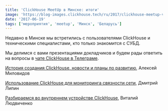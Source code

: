 ```yaml
---
title: 'ClickHouse MeetUp в Минске: итоги'
image: 'https://blog-images.clickhouse.tech/ru/2017/clickhouse-meetup-v-minske-itogi/main.jpg'
date: '2017-06-19'
tags: ['мероприятия', 'meetup', 'Минск', 'Беларусь']
---
```


Недавно в Минске мы встретились с пользователями ClickHouse и техническими  специалистами, кто только знакомится с СУБД.

Мы делимся с вами презентациями докладчиков и будем рады ответить на вопросы в [чате ClickHouse в Телеграме](https://t.me/clickhouse_ru).

[История создания ClickHouse, новости и планы по развитию](https://presentations.clickhouse.com/meetup7/), Алексей Миловидов

[Использование ClickHouse для мониторинга связности сети](https://presentations.clickhouse.com/meetup7/netmon.pdf), Дмитрий Липин

[Разбираемся во внутреннем устройстве ClickHouse](https://presentations.clickhouse.com/meetup7/internals.pdf), Виталий Людвиченко
